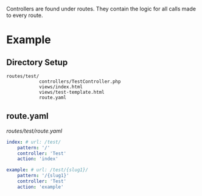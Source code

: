 ---
---
Controllers are found under routes.
They contain the logic for all calls made to every route.

# Example
## Directory Setup
```
routes/test/
            controllers/TestController.php
            views/index.html
            views/test-template.html
            route.yaml
```
## route.yaml
*routes/test/route.yaml*
```yaml
index: # url: /test/
    pattern: '/'
    controller: 'Test'
    action: 'index'

example: # url: /test/{slug1}/
    pattern: '/{slug1}'
    controller: 'Test'
    action: 'example'
```